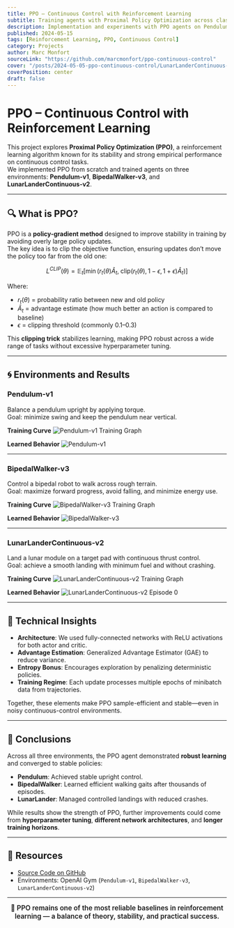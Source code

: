 ```yaml
---
title: PPO – Continuous Control with Reinforcement Learning
subtitle: Training agents with Proximal Policy Optimization across classic continuous-control benchmarks.
description: Implementation and experiments with PPO agents on Pendulum, BipedalWalker, and LunarLanderContinuous environments, including training results, episode gifs, and algorithm insights.
published: 2024-05-15
tags: [Reinforcement Learning, PPO, Continuous Control]
category: Projects
author: Marc Monfort
sourceLink: "https://github.com/marcmonfort/ppo-continuous-control"
cover: "/posts/2024-05-05-ppo-continuous-control/LunarLanderContinuous-v2.gif"
coverPosition: center
draft: false
---
```


# PPO – Continuous Control with Reinforcement Learning

This project explores **Proximal Policy Optimization (PPO)**, a reinforcement learning algorithm known for its stability and strong empirical performance on continuous control tasks.  
We implemented PPO from scratch and trained agents on three environments: **Pendulum-v1**, **BipedalWalker-v3**, and **LunarLanderContinuous-v2**.  

---

## 🔍 What is PPO?

PPO is a **policy-gradient method** designed to improve stability in training by avoiding overly large policy updates.  
The key idea is to clip the objective function, ensuring updates don’t move the policy too far from the old one:

$$
L^{CLIP}(\theta) = \mathbb{E}_t \Big[ \min \big( r_t(\theta)\hat{A}_t, \; \text{clip}(r_t(\theta), 1-\epsilon, 1+\epsilon)\hat{A}_t \big) \Big]
$$

Where:

- $r_t(\theta)$ = probability ratio between new and old policy  
- $\hat{A}_t$ = advantage estimate (how much better an action is compared to baseline)  
- $\epsilon$ = clipping threshold (commonly 0.1–0.3)  

This **clipping trick** stabilizes learning, making PPO robust across a wide range of tasks without excessive hyperparameter tuning.


---

## 🌀 Environments and Results

### Pendulum-v1
Balance a pendulum upright by applying torque.  
Goal: minimize swing and keep the pendulum near vertical.

**Training Curve**
![Pendulum-v1 Training Graph](/posts/2024-05-05-ppo-continuous-control/Pendulum-v1.png)

**Learned Behavior**
![Pendulum-v1](/posts/2024-05-05-ppo-continuous-control/Pendulum-v1.gif)

---

### BipedalWalker-v3
Control a bipedal robot to walk across rough terrain.  
Goal: maximize forward progress, avoid falling, and minimize energy use.

**Training Curve**
![BipedalWalker-v3 Training Graph](/posts/2024-05-05-ppo-continuous-control/BipedalWalker-v3.png)

**Learned Behavior**
![BipedalWalker-v3](/posts/2024-05-05-ppo-continuous-control/BipedalWalker-v3.gif)

---

### LunarLanderContinuous-v2
Land a lunar module on a target pad with continuous thrust control.  
Goal: achieve a smooth landing with minimum fuel and without crashing.

**Training Curve**
![LunarLanderContinuous-v2 Training Graph](/posts/2024-05-05-ppo-continuous-control/LunarLanderContinuous-v2.png)

**Learned Behavior**
![LunarLanderContinuous-v2 Episode 0](/posts/2024-05-05-ppo-continuous-control/LunarLanderContinuous-v2.gif)

---

## 🧠 Technical Insights

- **Architecture**: We used fully-connected networks with ReLU activations for both actor and critic.  
- **Advantage Estimation**: Generalized Advantage Estimator (GAE) to reduce variance.  
- **Entropy Bonus**: Encourages exploration by penalizing deterministic policies.  
- **Training Regime**: Each update processes multiple epochs of minibatch data from trajectories.  

Together, these elements make PPO sample-efficient and stable—even in noisy continuous-control environments.

---

## 📌 Conclusions

Across all three environments, the PPO agent demonstrated **robust learning** and converged to stable policies:

- **Pendulum**: Achieved stable upright control.  
- **BipedalWalker**: Learned efficient walking gaits after thousands of episodes.  
- **LunarLander**: Managed controlled landings with reduced crashes.  

While results show the strength of PPO, further improvements could come from **hyperparameter tuning**, **different network architectures**, and **longer training horizons**.

---

## 📂 Resources

- [Source Code on GitHub](https://github.com/marcmonfort/ppo-continuous-control)  
- Environments: OpenAI Gym (`Pendulum-v1`, `BipedalWalker-v3`, `LunarLanderContinuous-v2`)  

---

<div style="text-align:center; font-size:1.1em; font-weight:600;">
🚀 PPO remains one of the most reliable baselines in reinforcement learning — a balance of theory, stability, and practical success.
</div>
